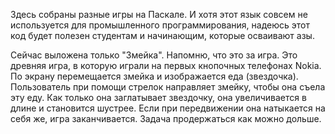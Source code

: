 Здесь собраны разные игры на Паскале. И хотя этот язык совсем не используется для промышленного программирования, надеюсь
этот код будет полезен студентам и начинающим, которые осваивают азы.

Сейчас выложена только "Змейка". Напомню, что это за игра. Это древняя игра, в которую играли на первых кнопочных телефонах Nokia.
По экрану перемещается змейка и изображается еда (звездочка). Пользователь при помощи стрелок направляет змейку, чтобы она съела эту еду.
Как только она заглатывает звездочку, она увеличивается в длине и становится шустрее. Если при передвижении она натыкается на себя же, 
игра заканчивается. Задача продержаться как можно дольше.
